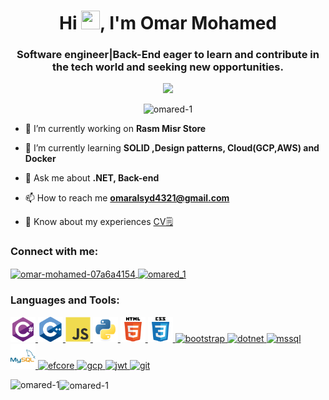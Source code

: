 
<h1 align="center">Hi <img src="https://raw.githubusercontent.com/MartinHeinz/MartinHeinz/master/wave.gif" width="30" height="30">, I'm Omar Mohamed</h1>

<h3 align="center">Software engineer|Back-End eager to learn and contribute in the tech world and seeking new opportunities.</h3> 
<div align="center">
    <img src="https://user-images.githubusercontent.com/74038190/212284158-e840e285-664b-44d7-b79b-e264b5e54825.gif">
</div>

<div align="center">
    <p> 
        <img src="https://komarev.com/ghpvc/?username=omared-1&label=Profile%20views&color=0e75b6&style=flat" alt="omared-1" /> 
    </p>
</div>


- 🔭 I’m currently working on **Rasm Misr Store**

- 🌱 I’m currently learning **SOLID ,Design patterns, Cloud(GCP,AWS) and Docker**

- 💬 Ask me about **.NET, Back-end**

- 📫 How to reach me **omaralsyd4321@gmail.com**

- 📄 Know about my experiences [CV🗒️](https://drive.google.com/file/d/1__9rNkuvqodtDGsDDg01TO1P37mcUT6d/view)

<h3 align="left">Connect with me:</h3>
<p align="left">
  <a href="https://linkedin.com/in/omar-mohamed-07a6a4154" target="blank">
    <img align="center" src="https://user-images.githubusercontent.com/74038190/235294012-0a55e343-37ad-4b0f-924f-c8431d9d2483.gif" alt="omar-mohamed-07a6a4154" height="50" width="50" />
  </a>
  <a href="https://instagram.com/omared_1" target="blank">
    <img align="center" src="https://user-images.githubusercontent.com/74038190/235294013-a33e5c43-a01c-43f6-b44d-a406d8b4ab75.gif" alt="omared_1" height="50" width="50" />
  </a>
</p>


<h3 align="left">Languages and Tools:</h3>
<p align="left">
  <!-- Languages -->

  <a href="https://learn.microsoft.com/en-us/dotnet/csharp/" target="_blank" rel="noreferrer">
    <img src="https://raw.githubusercontent.com/devicons/devicon/master/icons/csharp/csharp-original.svg" alt="csharp" width="40" height="40"/>
  </a>
  <a href="https://www.w3schools.com/cpp/" target="_blank" rel="noreferrer">
    <img src="https://raw.githubusercontent.com/devicons/devicon/master/icons/cplusplus/cplusplus-original.svg" alt="cplusplus" width="40" height="40"/>
  </a>
  <a href="https://developer.mozilla.org/en-US/docs/Web/JavaScript" target="_blank" rel="noreferrer">
    <img src="https://raw.githubusercontent.com/devicons/devicon/master/icons/javascript/javascript-original.svg" alt="javascript" width="40" height="40"/>
  </a>
  <a href="https://www.python.org" target="_blank" rel="noreferrer">
    <img src="https://raw.githubusercontent.com/devicons/devicon/master/icons/python/python-original.svg" alt="python" width="40" height="40"/>
  </a>
  <a href="https://www.w3.org/html/" target="_blank" rel="noreferrer">
    <img src="https://raw.githubusercontent.com/devicons/devicon/master/icons/html5/html5-original-wordmark.svg" alt="html5" width="40" height="40"/>
  </a>
<a href="https://www.w3schools.com/css/" target="_blank" rel="noreferrer">
    <img src="https://raw.githubusercontent.com/devicons/devicon/master/icons/css3/css3-original-wordmark.svg" alt="css3" width="40" height="40"/>
  </a>

  
  
  <!-- Frameworks -->
  <a href="https://getbootstrap.com" target="_blank" rel="noreferrer">
    <img src="https://encrypted-tbn0.gstatic.com/images?q=tbn:ANd9GcQR3VEq0NAYQ0pSlD8vBenvd0K2JQzhTfZ9593TukX3PXmziqJC0euytA0&s=10" alt="bootstrap" width="40" height="40"/>
  </a>
  <a href="https://dotnet.microsoft.com/" target="_blank" rel="noreferrer">
    <img src="https://uxwing.com/wp-content/themes/uxwing/download/brands-and-social-media/microsoft-dot-net-icon.png" alt="dotnet" width="40" height="40"/>
  </a>
  
  <!-- Databases -->
  <a href="https://www.microsoft.com/en-us/sql-server" target="_blank" rel="noreferrer">
    <img src="https://cdn.iconscout.com/icon/free/png-256/free-sql-4-190807.png?f=webp&w=256" alt="mssql" width="40" height="40"/>
  </a>
  <a href="https://www.mysql.com/" target="_blank" rel="noreferrer">
    <img src="https://raw.githubusercontent.com/devicons/devicon/master/icons/mysql/mysql-original-wordmark.svg" alt="mysql" width="40" height="40"/>
  </a>
  <a href="https://learn.microsoft.com/en-us/ef/core/" target="_blank" rel="noreferrer">
    <img src="https://codeopinion.com/wp-content/uploads/2017/10/Bitmap-MEDIUM_Entity-Framework-Core-Logo_2colors_Square_Boxed_RGB.png" alt="efcore" width="40" height="40"/>
  </a>
  
  <!-- Other Tools -->
  <a href="https://cloud.google.com" target="_blank" rel="noreferrer">
    <img src="https://www.vectorlogo.zone/logos/google_cloud/google_cloud-icon.svg" alt="gcp" width="40" height="40"/>
  </a>
  <a href="https://jwt.io/" target="_blank" rel="noreferrer">
    <img src="https://cdn.worldvectorlogo.com/logos/jwt-3.svg" alt="jwt" width="40" height="40"/>
  </a>
  <a href="https://git-scm.com/" target="_blank" rel="noreferrer">
    <img src="https://www.vectorlogo.zone/logos/git-scm/git-scm-icon.svg" alt="git" width="40" height="40"/>
  </a>
</p> 



<p><img align="left" src="https://github-readme-stats.vercel.app/api/top-langs?username=omared-1&show_icons=true&locale=en&layout=compact" alt="omared-1" /></p>

<p><img align="center" src="https://github-readme-streak-stats.herokuapp.com/?user=omared-1&" alt="omared-1" /></p> 

